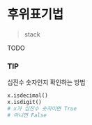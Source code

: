 # 후위표기법

> stack

TODO

### TIP

십진수 숫자인지 확인하는 방법

```py
x.isdecimal()
x.isdigit()
# x가 십진수 숫자이면 True
# 아니면 False
```
